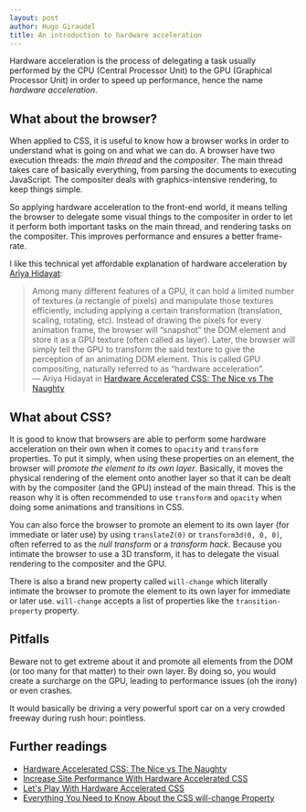 ```yaml
---
layout: post
author: Hugo Giraudel
title: An introduction to hardware acceleration
---
```


Hardware acceleration is the process of delegating a task usually performed by the CPU (Central Processor Unit) to the GPU (Graphical Processor Unit) in order to speed up performance, hence the name *hardware acceleration*.

## What about the browser?

When applied to CSS, it is useful to know how a browser works in order to understand what is going on and what we can do. A browser have two execution threads: the *main thread* and the *compositer*. The main thread takes care of basically everything, from parsing the documents to executing JavaScript. The compositer deals with graphics-intensive rendering, to keep things simple.

So applying hardware acceleration to the front-end world, it means telling the browser to delegate some visual things to the compositer in order to let it perform both important tasks on the main thread, and rendering tasks on the compositer. This improves performance and ensures a better frame-rate.

I like this technical yet affordable explanation of hardware acceleration by [Ariya Hidayat](http://calendar.perfplanet.com/2014/hardware-accelerated-css-the-nice-vs-the-naughty/):

> Among many different features of a GPU, it can hold a limited number of textures (a rectangle of pixels) and manipulate those textures efficiently, including applying a certain transformation (translation, scaling, rotating, etc). Instead of drawing the pixels for every animation frame, the browser will “snapshot” the DOM element and store it as a GPU texture (often called as layer). Later, the browser will simply tell the GPU to transform the said texture to give the perception of an animating DOM element. This is called GPU compositing, naturally referred to as “hardware acceleration”.  
> &mdash; Ariya Hidayat in [Hardware Accelerated CSS: The Nice vs The Naughty](http://calendar.perfplanet.com/2014/hardware-accelerated-css-the-nice-vs-the-naughty/)

## What about CSS?

It is good to know that browsers are able to perform some hardware acceleration on their own when it comes to `opacity` and `transform` properties. To put it simply, when using these properties on an element, the browser will *promote the element to its own layer*. Basically, it moves the physical rendering of the element onto another layer so that it can be dealt with by the compositer (and the GPU) instead of the main thread. This is the reason why it is often recommended to use `transform` and `opacity` when doing some animations and transitions in CSS.

You can also force the browser to promote an element to its own layer (for immediate or later use) by using `translateZ(0)` or `transform3d(0, 0, 0)`, often referred to as the *null transform* or a *transform hack*. Because you intimate the browser to use a 3D transform, it has to delegate the visual rendering to the compositer and the GPU.

There is also a brand new property called `will-change` which literally intimate the browser to promote the element to its own layer for immediate or later use. `will-change` accepts a list of properties like the `transition-property` property. 

## Pitfalls

Beware not to get extreme about it and promote all elements from the DOM (or too many for that matter) to their own layer. By doing so, you would create a surcharge on the GPU, leading to performance issues (oh the irony) or even crashes.

It would basically be driving a very powerful sport car on a very crowded freeway during rush hour: pointless.

## Further readings

* [Hardware Accelerated CSS: The Nice vs The Naughty](http://calendar.perfplanet.com/2014/hardware-accelerated-css-the-nice-vs-the-naughty/)
* [Increase Site Performance With Hardware Accelerated CSS](http://blog.teamtreehouse.com/increase-your-sites-performance-with-hardware-accelerated-css)
* [Let's Play With Hardware Accelerated CSS](http://www.smashingmagazine.com/2012/06/play-with-hardware-accelerated-css/)
* [Everything You Need to Know About the CSS will-change Property](https://dev.opera.com/articles/css-will-change-property/)
